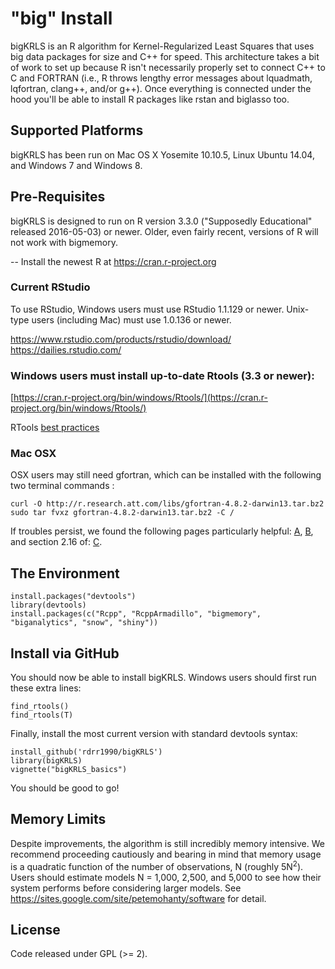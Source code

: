 # "big" Install

bigKRLS is an R algorithm for Kernel-Regularized Least Squares that uses big data packages for size and C++ for speed. This architecture takes a bit of work to set up because R isn't necessarily properly set to connect C++ to C and FORTRAN (i.e., R throws lengthy error messages about lquadmath, lqfortran, clang++, and/or g++). Once everything is connected under the hood you'll be able to install R packages like rstan and biglasso too. 

## Supported Platforms
bigKRLS has been run on Mac OS X Yosemite 10.10.5, Linux Ubuntu 14.04, and Windows 7 and Windows 8.


## Pre-Requisites

bigKRLS is designed to run on R version 3.3.0 ("Supposedly Educational" released 2016-05-03) or newer. Older, even fairly recent, versions of R will not work with bigmemory. 

-- Install the newest R at https://cran.r-project.org 

### Current RStudio

To use RStudio, Windows users must use RStudio 1.1.129 or newer. Unix-type users (including Mac) must use 1.0.136 or newer. 

https://www.rstudio.com/products/rstudio/download/ 
https://dailies.rstudio.com/


### Windows users must install up-to-date Rtools (3.3 or newer):

[https://cran.r-project.org/bin/windows/Rtools/](https://cran.r-project.org/bin/windows/Rtools/)

RTools [best practices](http://thecoatlessprofessor.com/programming/rcpp/install-rtools-for-rcpp/)

### Mac OSX 
OSX users may still need gfortran, which can be installed with the following two terminal commands :

```
curl -O http://r.research.att.com/libs/gfortran-4.8.2-darwin13.tar.bz2  
sudo tar fvxz gfortran-4.8.2-darwin13.tar.bz2 -C /
```

If troubles persist, we found the following pages particularly helpful: [A](http://thecoatlessprofessor.com/programming/setting-up-rstudio-to-work-with-rcpparmadillo/), [B](http://thecoatlessprofessor.com/programming/rcpp-rcpparmadillo-and-os-x-mavericks-lgfortran-and-lquadmath-error/), and section 2.16 of: [C](http://dirk.eddelbuettel.com/code/rcpp/Rcpp-FAQ.pdf).


## The Environment

```{r, eval = F}
install.packages("devtools")  
library(devtools)  
install.packages(c("Rcpp", "RcppArmadillo", "bigmemory", "biganalytics", "snow", "shiny"))  
```


## Install via GitHub
You should now be able to install bigKRLS. Windows users should first run these extra lines:
```{r, eval = F}
find_rtools()
find_rtools(T)  
```
Finally, install the most current version with standard devtools syntax:

```{r, eval = F}
install_github('rdrr1990/bigKRLS')
library(bigKRLS)
vignette("bigKRLS_basics")
```
You should be good to go!


## Memory Limits
Despite improvements, the algorithm is still incredibly memory intensive. We recommend proceeding cautiously and bearing in mind that memory usage is a quadratic function of the number of observations, N (roughly 5N<sup>2</sup>). Users should estimate models N = 1,000, 2,500, and 5,000 to see how their system performs before considering larger models. See https://sites.google.com/site/petemohanty/software for detail.

## License 
Code released under GPL (>= 2).


